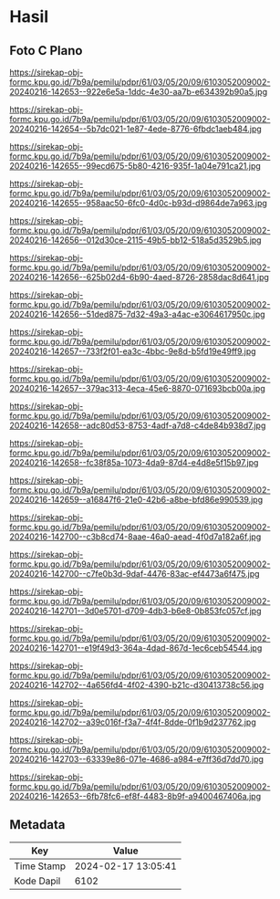 # Hasil

## Foto C Plano

https://sirekap-obj-formc.kpu.go.id/7b9a/pemilu/pdpr/61/03/05/20/09/6103052009002-20240216-142653--922e6e5a-1ddc-4e30-aa7b-e634392b90a5.jpg

https://sirekap-obj-formc.kpu.go.id/7b9a/pemilu/pdpr/61/03/05/20/09/6103052009002-20240216-142654--5b7dc021-1e87-4ede-8776-6fbdc1aeb484.jpg

https://sirekap-obj-formc.kpu.go.id/7b9a/pemilu/pdpr/61/03/05/20/09/6103052009002-20240216-142655--99ecd675-5b80-4216-935f-1a04e791ca21.jpg

https://sirekap-obj-formc.kpu.go.id/7b9a/pemilu/pdpr/61/03/05/20/09/6103052009002-20240216-142655--958aac50-6fc0-4d0c-b93d-d9864de7a963.jpg

https://sirekap-obj-formc.kpu.go.id/7b9a/pemilu/pdpr/61/03/05/20/09/6103052009002-20240216-142656--012d30ce-2115-49b5-bb12-518a5d3529b5.jpg

https://sirekap-obj-formc.kpu.go.id/7b9a/pemilu/pdpr/61/03/05/20/09/6103052009002-20240216-142656--625b02d4-6b90-4aed-8726-2858dac8d641.jpg

https://sirekap-obj-formc.kpu.go.id/7b9a/pemilu/pdpr/61/03/05/20/09/6103052009002-20240216-142656--51ded875-7d32-49a3-a4ac-e3064617950c.jpg

https://sirekap-obj-formc.kpu.go.id/7b9a/pemilu/pdpr/61/03/05/20/09/6103052009002-20240216-142657--733f2f01-ea3c-4bbc-9e8d-b5fd19e49ff9.jpg

https://sirekap-obj-formc.kpu.go.id/7b9a/pemilu/pdpr/61/03/05/20/09/6103052009002-20240216-142657--379ac313-4eca-45e6-8870-071693bcb00a.jpg

https://sirekap-obj-formc.kpu.go.id/7b9a/pemilu/pdpr/61/03/05/20/09/6103052009002-20240216-142658--adc80d53-8753-4adf-a7d8-c4de84b938d7.jpg

https://sirekap-obj-formc.kpu.go.id/7b9a/pemilu/pdpr/61/03/05/20/09/6103052009002-20240216-142658--fc38f85a-1073-4da9-87d4-e4d8e5f15b97.jpg

https://sirekap-obj-formc.kpu.go.id/7b9a/pemilu/pdpr/61/03/05/20/09/6103052009002-20240216-142659--a16847f6-21e0-42b6-a8be-bfd86e990539.jpg

https://sirekap-obj-formc.kpu.go.id/7b9a/pemilu/pdpr/61/03/05/20/09/6103052009002-20240216-142700--c3b8cd74-8aae-46a0-aead-4f0d7a182a6f.jpg

https://sirekap-obj-formc.kpu.go.id/7b9a/pemilu/pdpr/61/03/05/20/09/6103052009002-20240216-142700--c7fe0b3d-9daf-4476-83ac-ef4473a6f475.jpg

https://sirekap-obj-formc.kpu.go.id/7b9a/pemilu/pdpr/61/03/05/20/09/6103052009002-20240216-142701--3d0e5701-d709-4db3-b6e8-0b853fc057cf.jpg

https://sirekap-obj-formc.kpu.go.id/7b9a/pemilu/pdpr/61/03/05/20/09/6103052009002-20240216-142701--e19f49d3-364a-4dad-867d-1ec6ceb54544.jpg

https://sirekap-obj-formc.kpu.go.id/7b9a/pemilu/pdpr/61/03/05/20/09/6103052009002-20240216-142702--4a656fd4-4f02-4390-b21c-d30413738c56.jpg

https://sirekap-obj-formc.kpu.go.id/7b9a/pemilu/pdpr/61/03/05/20/09/6103052009002-20240216-142702--a39c016f-f3a7-4f4f-8dde-0f1b9d237762.jpg

https://sirekap-obj-formc.kpu.go.id/7b9a/pemilu/pdpr/61/03/05/20/09/6103052009002-20240216-142703--63339e86-071e-4686-a984-e7ff36d7dd70.jpg

https://sirekap-obj-formc.kpu.go.id/7b9a/pemilu/pdpr/61/03/05/20/09/6103052009002-20240216-142653--6fb78fc6-ef8f-4483-8b9f-a9400467406a.jpg


## Metadata

| Key        | Value               |
| ---------- | ------------------- |
| Time Stamp | 2024-02-17 13:05:41 |
| Kode Dapil | 6102                |



